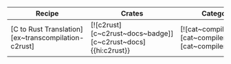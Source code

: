| Recipe | Crates | Categories |
|---|---|---|
| [C to Rust Translation][ex~transcompilation-c2rust] | [![c2rust][c~c2rust~docs~badge]][c~c2rust~docs]{{hi:c2rust}} | [![cat~compilers][cat~compilers~badge]][cat~compilers]  |
